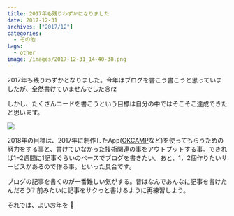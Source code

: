 ```yaml
---
title: 2017年も残りわずかになりました
date: 2017-12-31
archives: ["2017/12"]
categories:
  - その他
tags:
  - other
image: /images/2017-12-31_14-40-38.png
---
```

2017年も残りわずかとなりました。今年はブログを書こう書こうと思っていましたが、全然書けていませんでした😢rz

<!--more-->

しかし、たくさんコードを書こうという目標は自分の中ではそこそこ達成できたと思います。

![](/images/2017-12-31_14-40-38.png)

2018年の目標は、2017年に制作したApp([OKCAMP](https://okcamp.me)など)を使ってもらうための努力をする事と、書けていなかった技術関連の事をアウトプットする事。できれば1−2週間に1記事ぐらいのペースでブログを書きたい。あと、1，2個作りたいサービスがあるので作る事。といった具合です。

ブログの記事を書くのが一番難しい気がする。昔はなんであんなに記事を書けたんだろう❔ 前みたいに記事をサクっと書けるように再練習しよう。

それでは、よいお年を 🎉
